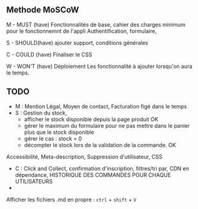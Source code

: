 

## Methode MoSCoW

M - MUST (have)
Fonctionnalités de base, cahier des charges minimum pour le fonctionnemnt de l'appli
Authentification, formulaire, 

S - SHOULD(have)
ajouter support, conditions générales

C - COULD (have)
Finaliser le CSS

W - WON'T (have)
Déploiement
Les fonctionnalité à ajouter lorsqu'on aura le temps.


## TODO
- M : Mention Légal, Moyen de contact, Facturation figé dans le temps
- S : Gestion du stock,
    - afficher le stock disponible depuis la page produit OK
    - gérer le maximum du formulaire pour ne pas mettre dans le panier plus que le stock disponible 
    - gérer le cas : stock = 0
    - décompter le stock lors de la validation de la commande. OK

 Accessibilité, Meta-description, Suppression d'utilisateur, CSS

- C : Click and Collect, confirmation d'inscription, filtres/tri par, CDN en dépendance, HISTORIQUE DES COMMANDES POUR CHAQUE UTILISATEURS
- 


Afficher les fichiers .md en propre : `ctrl` + `shift` + `V`